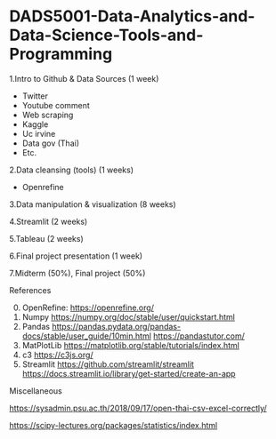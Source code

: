 # DADS5001-Data-Analytics-and-Data-Science-Tools-and-Programming
1.Intro to Github & Data Sources (1 week)
  - Twitter
  - Youtube comment
  - Web scraping
  - Kaggle
  - Uc irvine
  - Data gov (Thai)
  - Etc.

2.Data cleansing (tools) (1 weeks)
- Openrefine

3.Data manipulation & visualization (8 weeks)

4.Streamlit (2 weeks)

5.Tableau (2 weeks)

6.Final project presentation (1 week)

7.Midterm (50%), Final project (50%)

References

0. OpenRefine: https://openrefine.org/
1. Numpy https://numpy.org/doc/stable/user/quickstart.html
2. Pandas
https://pandas.pydata.org/pandas-docs/stable/user_guide/10min.html
https://pandastutor.com/
3. MatPlotLib https://matplotlib.org/stable/tutorials/index.html
4. c3 https://c3js.org/
5. Streamlit https://github.com/streamlit/streamlit
  https://docs.streamlit.io/library/get-started/create-an-app

Miscellaneous

https://sysadmin.psu.ac.th/2018/09/17/open-thai-csv-excel-correctly/

https://scipy-lectures.org/packages/statistics/index.html
